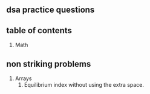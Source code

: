 ## dsa practice questions

## table of contents

1. Math

## non striking problems

1. Arrays
   1. Equilibrium index without using the extra space.
